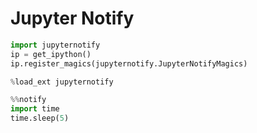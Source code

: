 # Jupyter Notify
```python
import jupyternotify
ip = get_ipython()
ip.register_magics(jupyternotify.JupyterNotifyMagics)

%load_ext jupyternotify

%%notify
import time
time.sleep(5)
```